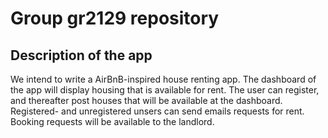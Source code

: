 # Group gr2129 repository 
 
## Description of the app

We intend to write a AirBnB-inspired house renting app. 
The dashboard of the app will display housing that is available for rent.
The user can register, and thereafter post houses that will be available at the dashboard.
Registered- and unregistered unsers can send emails requests for rent.
Booking requests will be available to the landlord.
